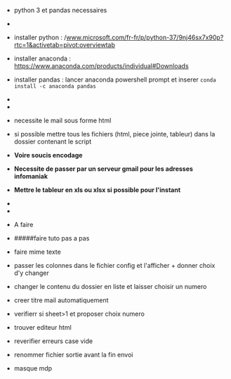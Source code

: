 * python 3 et pandas necessaires
*
* installer python : /www.microsoft.com/fr-fr/p/python-37/9nj46sx7x90p?rtc=1&activetab=pivot:overviewtab
* installer anaconda : https://www.anaconda.com/products/individual#Downloads
* installer pandas : lancer anaconda powershell prompt et inserer ` conda install -c anaconda pandas `
* 
*
* necessite le mail sous forme html
* si possible mettre tous les fichiers (html, piece jointe, tableur) dans la dossier contenant le script
* **Voire soucis encodage**
* **Necessite de passer par un serveur gmail pour les adresses infomaniak**
* **Mettre le tableur en xls ou xlsx si possible pour l'instant**
*
*


* A faire
* #####faire tuto pas a pas
* faire mime texte
* passer les colonnes dans le fichier config et l'afficher + donner choix d'y changer
* changer le contenu du dossier en liste et laisser choisir un numero
* creer titre mail automatiquement 
* verifierr si sheet>1 et proposer choix numero
* trouver editeur html
* reverifier erreurs case vide
* renommer fichier sortie avant la fin envoi
* masque mdp
